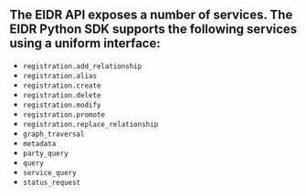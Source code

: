 The **EIDR API** exposes a number of services. The **EIDR Python SDK** supports the following services using a uniform interface:
---

- `registration.add_relationship`
- `registration.alias`
- `registration.create`
- `registration.delete`
- `registration.modify`
- `registration.promote`
- `registration.replace_relationship`
- `graph_traversal`
- `metadata`
- `party_query`
- `query`
- `service_query`
- `status_request`